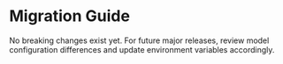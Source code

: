 # Migration Guide

No breaking changes exist yet. For future major releases, review model configuration differences and update environment variables accordingly.

